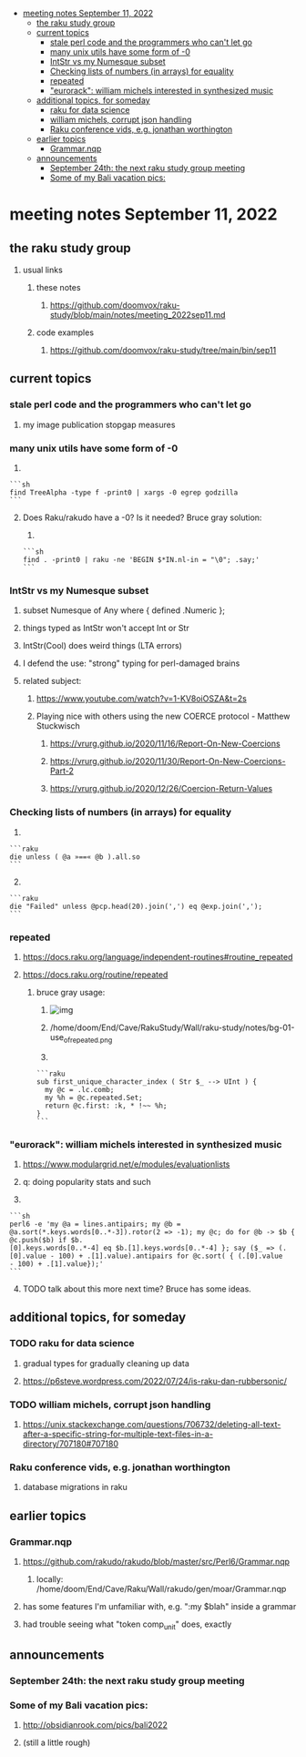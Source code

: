 - [meeting notes September 11, 2022](#org56b1342)
  - [the raku study group](#orgeee706c)
  - [current topics](#orgfb8f972)
    - [stale perl code and the programmers who can't let go](#org212e54f)
    - [many unix utils have some form of -0](#org4f86143)
    - [IntStr vs my Numesque subset](#org4edc284)
    - [Checking lists of numbers (in arrays) for equality](#orgcb4fdaa)
    - [repeated](#org9b1ca63)
    - ["eurorack": william michels interested in synthesized music](#orgca17de0)
  - [additional topics, for someday](#org1575473)
    - [raku for data science](#org0bb36fc)
    - [william michels, corrupt json handling](#orge8f8671)
    - [Raku conference vids, e.g. jonathan worthington](#orgbc109da)
  - [earlier topics](#orgd412a1d)
    - [Grammar.nqp](#orgf3da97b)
  - [announcements](#orgb6cf697)
    - [September 24th: the next raku study group meeting](#org8ff6b3d)
    - [Some of my Bali vacation pics:](#orgb2b2b85)


<a id="org56b1342"></a>

# meeting notes September 11, 2022


<a id="orgeee706c"></a>

## the raku study group

1.  usual links

    1.  these notes
    
        1.  <https://github.com/doomvox/raku-study/blob/main/notes/meeting_2022sep11.md>
    
    2.  code examples
    
        1.  <https://github.com/doomvox/raku-study/tree/main/bin/sep11>


<a id="orgfb8f972"></a>

## current topics


<a id="org212e54f"></a>

### stale perl code and the programmers who can't let go

1.  my image publication stopgap measures


<a id="org4f86143"></a>

### many unix utils have some form of -0

1.  

    ```sh
    find TreeAlpha -type f -print0 | xargs -0 egrep godzilla
    ```

2.  Does Raku/rakudo have a -0? Is it needed? Bruce gray solution:

    1.  
    
        ```sh
        find . -print0 | raku -ne 'BEGIN $*IN.nl-in = "\0"; .say;'
        ```


<a id="org4edc284"></a>

### IntStr vs my Numesque subset

1.  subset Numesque of Any where { defined .Numeric };

2.  things typed as IntStr won't accept Int or Str

3.  IntStr(Cool) does weird things (LTA errors)

4.  I defend the use: "strong" typing for perl-damaged brains

5.  related subject:

    1.  <https://www.youtube.com/watch?v=1-KV8oiOSZA&t=2s>
    
    2.  Playing nice with others using the new COERCE protocol - Matthew Stuckwisch
    
        1.  <https://vrurg.github.io/2020/11/16/Report-On-New-Coercions>
        
        2.  <https://vrurg.github.io/2020/11/30/Report-On-New-Coercions-Part-2>
        
        3.  <https://vrurg.github.io/2020/12/26/Coercion-Return-Values>


<a id="orgcb4fdaa"></a>

### Checking lists of numbers (in arrays) for equality

1.  

    ```raku
    die unless ( @a »==« @b ).all.so
    ```

2.  

    ```raku
    die "Failed" unless @pcp.head(20).join(',') eq @exp.join(',');
    ```


<a id="org9b1ca63"></a>

### repeated

1.  <https://docs.raku.org/language/independent-routines#routine_repeated>

2.  <https://docs.raku.org/routine/repeated>

    1.  bruce gray usage:
    
        1.  ![img](https://github.com/doomvox/raku-study/notes/bg-01-use_of_repeated.png)
        
        2.  /home/doom/End/Cave/RakuStudy/Wall/raku-study/notes/bg-01-use<sub>of</sub><sub>repeated.png</sub>
        
        3.  
        
            ```raku
            sub first_unique_character_index ( Str $_ --> UInt ) { 
              my @c = .lc.comb;
              my %h = @c.repeated.Set;
              return @c.first: :k, * !~~ %h;
            }
            ```


<a id="orgca17de0"></a>

### "eurorack": william michels interested in synthesized music

1.  <https://www.modulargrid.net/e/modules/evaluationlists>

2.  q: doing popularity stats and such

3.  

    ```sh
    perl6 -e 'my @a = lines.antipairs; my @b = @a.sort(*.keys.words[0..*-3]).rotor(2 => -1); my @c; do for @b -> $b { @c.push($b) if $b.
    [0].keys.words[0..*-4] eq $b.[1].keys.words[0..*-4] }; say ($_ => (.[0].value - 100) + .[1].value).antipairs for @c.sort( { (.[0].value
    - 100) + .[1].value});'
    ```

4.  TODO talk about this more next time?  Bruce has some ideas.


<a id="org1575473"></a>

## additional topics, for someday


<a id="org0bb36fc"></a>

### TODO raku for data science

1.  gradual types for gradually cleaning up data

2.  <https://p6steve.wordpress.com/2022/07/24/is-raku-dan-rubbersonic/>


<a id="orge8f8671"></a>

### TODO william michels, corrupt json handling

1.  <https://unix.stackexchange.com/questions/706732/deleting-all-text-after-a-specific-string-for-multiple-text-files-in-a-directory/707180#707180>


<a id="orgbc109da"></a>

### Raku conference vids, e.g. jonathan worthington

1.  database migrations in raku


<a id="orgd412a1d"></a>

## earlier topics


<a id="orgf3da97b"></a>

### Grammar.nqp

1.  <https://github.com/rakudo/rakudo/blob/master/src/Perl6/Grammar.nqp>

    1.  locally: /home/doom/End/Cave/Raku/Wall/rakudo/gen/moar/Grammar.nqp

2.  has some features I'm unfamiliar with, e.g. ":my $blah" inside a grammar

3.  had trouble seeing what "token comp<sub>unit</sub>" does, exactly


<a id="orgb6cf697"></a>

## announcements


<a id="org8ff6b3d"></a>

### September 24th: the next raku study group meeting


<a id="orgb2b2b85"></a>

### Some of my Bali vacation pics:

1.  <http://obsidianrook.com/pics/bali2022>

2.  (still a little rough)

